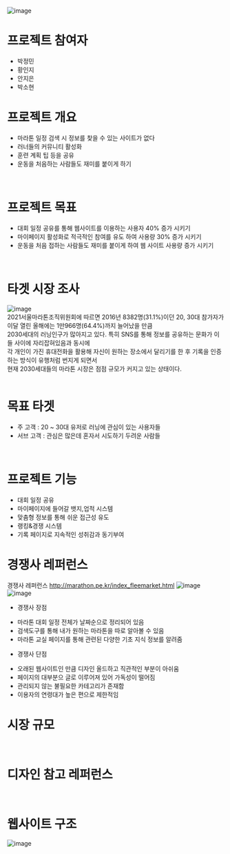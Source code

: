 ![image](https://github.com/nicejmp1/Way-Run-Meaning/assets/163364733/d4282f12-64df-4aeb-9754-2efc3688c86a)
# 프로젝트 참여자
- 박정민
- 황인지
- 안지은
- 박소현
  <br>
  
# 프로젝트 개요
- 마라톤 일정 검색 시 정보를 찾을 수 있는 사이트가 없다
- 러너들의 커뮤니티 활성화
- 훈련 계획 팁 등을 공유
- 운동을 처음하는 사람들도 재미를 붙이게 하기
<br>

# 프로젝트 목표
- 대회 일정 공유를 통해 웹사이트를 이용하는 사용자 40% 증가 시키기
- 마이페이지 활성화로 적극적인 참여를 유도 하여 사용량 30% 증가 시키기
- 운동을 처음 접하는 사람들도 재미를 붙이게 하여 웹 사이트 사용량 증가 시키기
<br>

# 타겟 시장 조사
![image](https://github.com/HwangInJi/Way-Run-Meaning/assets/163365140/1c907f0f-4ab6-43e8-aaed-6e4c0173335f)<br>
2021서울마라톤조직위원회에 따르면 2016년 8382명(31.1%)이던 20, 30대 참가자가 이달 열린 올해에는 1만966명(64.4%)까지 늘어났을 만큼<br>
2030세대의 러닝인구가 많아지고 있다. 특히 SNS를 통해 정보를 공유하는 문화가 이들 사이에 자리잡혀있음과 동시에<br>
각 개인이 가진 휴대전화을 활용해 자신이 원하는 장소에서 달리기를 한 후 기록을 인증하는 방식이 유행처럼 번지게 되면서<br>
현재 2030세대들의 마라톤 시장은 점점 규모가 커지고 있는 상태이다.<br>
<br>

# 목표 타겟
- 주 고객 : 20 ~ 30대 유저로 러닝에 관심이 있는 사용자들
- 서브 고객 : 관심은 많은데 혼자서 시도하기 두려운 사람들
<br>

# 프로젝트 기능
- 대회 일정 공유
- 마이페이지에 들어갈 뱃지,업적 시스템
- 맞춤형 정보를 통해 쉬운 접근성 유도
- 랭킹&경쟁 시스템
- 기록 페이지로 지속적인 성취감과 동기부여
  <br>
  
# 경쟁사 레퍼런스
경쟁사 레퍼런스
http://marathon.pe.kr/index_fleemarket.html
![image](https://github.com/nicejmp1/Way-Run-Meaning/assets/163364733/7c7f3569-0fc0-4900-9340-fb7de3338b5f) ![image](https://github.com/nicejmp1/Way-Run-Meaning/assets/163364733/48f99f8f-e8e4-4d10-a47d-ce95d648877d)
* 경쟁사 장점
- 마라톤 대회 일정 전체가 날짜순으로 정리되어 있음
- 검색도구를 통해 내가 원하는 마라톤을 따로 알아볼 수 있음
- 마라톤 교실 페이지를 통해 관련된 다양한 기초 지식 정보를 알려줌
* 경쟁사 단점
- 오래된 웹사이트인 만큼 디자인 올드하고 직관적인 부분이 아쉬움
- 페이지의 대부분으 글로 이루어져 있어 가독성이 떨어짐
- 관리되지 않는 불필요한 카테고리가 존재함
- 이용자의 연령대가 높은 편으로 제한적임
  <br>
  
# 시장 규모
<br>

# 디자인 참고 레퍼런스
<br>

# 웹사이트 구조
![image](https://github.com/nicejmp1/Way-Run-Meaning/assets/163364733/64b388b7-f37f-419e-8b52-ea2ac6f93b80)
